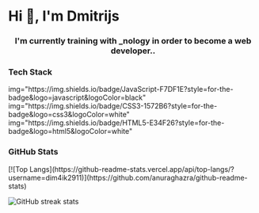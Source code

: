 <h1>Hi 👋, I'm Dmitrijs</h1>

<h3 align="center">I'm currently training with _nology in order to become a web developer..</h3>

<h3>Tech Stack</h3>
img="https://img.shields.io/badge/JavaScript-F7DF1E?style=for-the-badge&logo=javascript&logoColor=black"
img="https://img.shields.io/badge/CSS3-1572B6?style=for-the-badge&logo=css3&logoColor=white"
img="https://img.shields.io/badge/HTML5-E34F26?style=for-the-badge&logo=html5&logoColor=white"






<h3>GitHub Stats</h3>
[![Top Langs](https://github-readme-stats.vercel.app/api/top-langs/?username=dim4ik2911)](https://github.com/anuraghazra/github-readme-stats)

![GitHub streak stats](https://github-readme-streak-stats.herokuapp.com/?user=dim4ik2911)  


